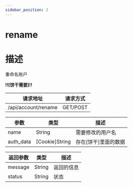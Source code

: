 ```yaml
---
sidebar_position: 2
---
```


# rename

# 描述

重命名账户

**!!\[饼干需要\]!!**

| 请求地址                | 请求方式     |
|---------------------|----------|
| /api/account/rename | GET/POST |

| 参数        | 类型               | 描述            |
|-----------|------------------|---------------|
| name      | String           | 需要修改的用户名      |
| auth_data | \[Cookie\]String | 存在\[饼干\]里面的数据 |

| 返回参数    | 类型     | 描述    |
|---------|--------|-------|
| message | String | 返回的信息 |
| status  | String | 状态    |
